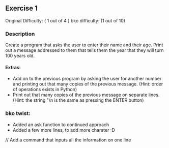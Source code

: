 ## Exercise 1

Original Difficulty: ( 1 out of 4 )
bko difficulty: (1 out of 10)

### Description

Create a program that asks the user to enter their name and their age. Print out a message addressed to them that tells them the year that they will turn 100 years old.

#### Extras:

- Add on to the previous program by asking the user for another number and printing out that many copies of the previous message. (Hint: order of operations exists in Python)
- Print out that many copies of the previous message on separate lines. (Hint: the string "\n is the same as pressing the ENTER button)

### bko twist:
- Added an ask function to continued approach
- Added a few more lines, to add more charater :D

// Add a command that inputs all the information on one line
